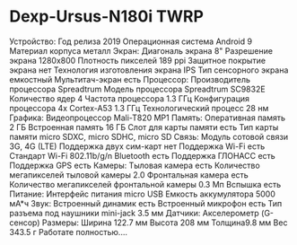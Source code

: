 # Dexp-Ursus-N180i TWRP
Устройство:
Год релиза 2019
Операционная система Android 9
Материал корпуса металл
Экран:
Диагональ экрана 8"
Разрешение экрана 1280x800
Плотность пикселей 189 ppi
Защитное покрытие экрана нет
Технология изготовления экрана IPS
Тип сенсорного экрана емкостный
Мультитач-экран есть
Процессор:
Производитель процессора Spreadtrum
Модель процессора Spreadtrum SC9832E
Количество ядер 4
Частота процессора 1.3 ГГц
Конфигурация процессора 4x Cortex-A53 1.3 ГГц
Технологический процесс 28 нм
Графика:
Видеопроцессор Mali-T820 MP1
Память:
Оперативная память 2 ГБ
Встроенная память 16 ГБ
Слот для карты памяти есть
Тип карты памяти micro SDXC, micro SDHC, micro SD
Связь:
Модуль сотовой связи 3G, 4G (LTE)
Поддержка двух сим-карт нет
Поддержка Wi-Fi есть
Стандарт Wi-Fi 802.11b/g/n
Bluetooth есть
Поддержка ГЛОНАСС есть
Поддержка GPS есть
Камеры:
Тыловая камера есть
Количество мегапикселей тыловой камеры 2.0
Фронтальная камера есть
Количество мегапикселей фронтальной камеры 0.3 Мп
Вспышка есть
Питание:
Интерфейс питания micro USB
Емкость аккумулятора 5000 мА*ч
Звук:
Встроенный динамик есть
Встроенный микрофон есть
Тип разъема под наушники mini-jack 3.5 мм
Датчики:
Акселерометр (G-сенсор)
Размеры:
Ширина 122.7 мм
Высота 208 мм
Толщина9.8 мм
Вес 343.5 г
Работате полностью....
